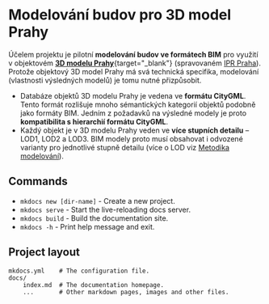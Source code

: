 # Modelování budov pro 3D model Prahy

Účelem projektu je pilotní __modelování budov ve formátech BIM__ pro využití v objektovém [__3D modelu Prahy__](https://app.iprpraha.cz/apl/app/model3d/){target="_blank"} (spravovaném [IPR Praha](https://iprpraha.cz/)). Protože objektový 3D model Prahy má svá technická specifika, modelování (vlastnosti výsledných modelů) je tomu nutné přizpůsobit.

- Databáze objektů 3D modelu Prahy je vedena ve __formátu CityGML__. Tento formát rozlišuje mnoho sémantických kategorií objektů podobně jako formáty BIM. Jedním z požadavků na výsledné modely je proto __kompatibilita s hierarchií formátu CityGML__.
- Každý objekt je v 3D modelu Prahy veden ve __více stupních detailu__ – LOD1, LOD2 a LOD3. BIM modely proto musí obsahovat i odvozené varianty pro jednotlivé stupně detailu (více o LOD viz [Metodika modelování](./metodika.md)).

## Commands

* `mkdocs new [dir-name]` - Create a new project.
* `mkdocs serve` - Start the live-reloading docs server.
* `mkdocs build` - Build the documentation site.
* `mkdocs -h` - Print help message and exit.

## Project layout

    mkdocs.yml    # The configuration file.
    docs/
        index.md  # The documentation homepage.
        ...       # Other markdown pages, images and other files.

